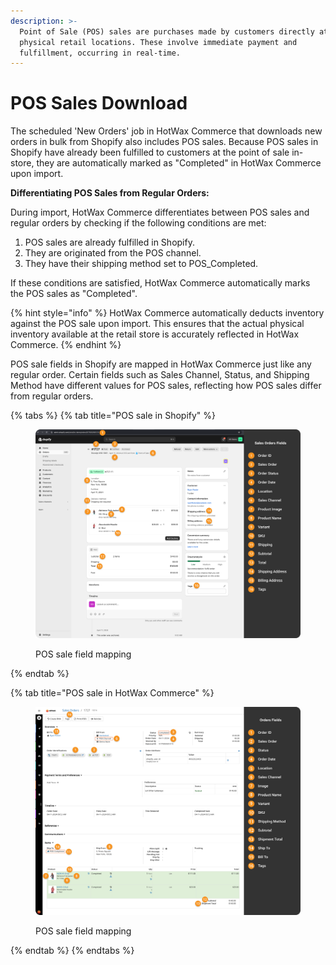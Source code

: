 ```yaml
---
description: >-
  Point of Sale (POS) sales are purchases made by customers directly at
  physical retail locations. These involve immediate payment and
  fulfillment, occurring in real-time.
---
```

# POS Sales Download

The scheduled 'New Orders' job in HotWax Commerce that downloads new orders in bulk from Shopify also includes POS sales. Because POS sales in Shopify have already been fulfilled to customers at the point of sale in-store, they are automatically marked as "Completed" in HotWax Commerce upon import.

**Differentiating POS Sales from Regular Orders:**

During import, HotWax Commerce differentiates between POS sales and regular orders by checking if the following conditions are met:

1. POS sales are already fulfilled in Shopify.
2. They are originated from the POS channel.
3. They have their shipping method set to POS\_Completed.

If these conditions are satisfied, HotWax Commerce automatically marks the POS sales as "Completed".

{% hint style="info" %}
HotWax Commerce automatically deducts inventory against the POS sale upon import. This ensures that the actual physical inventory available at the retail store is accurately reflected in HotWax Commerce.
{% endhint %}

POS sale fields in Shopify are mapped in HotWax Commerce just like any regular order. Certain fields such as Sales Channel, Status, and Shipping Method have different values for POS sales, reflecting how POS sales differ from regular orders.

{% tabs %}
{% tab title="POS sale in Shopify" %}
<figure><img src="../.gitbook/assets/Order Details - Shopify.png" alt=""><figcaption><p>POS sale field mapping</p></figcaption></figure>
{% endtab %}

{% tab title="POS sale in HotWax Commerce" %}
<figure><img src="../.gitbook/assets/Order Details - HC.png" alt=""><figcaption><p>POS sale field mapping</p></figcaption></figure>
{% endtab %}
{% endtabs %}
